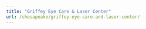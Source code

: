 ```yaml
---
title: "Griffey Eye Care & Laser Center"
url: /chesapeake/griffey-eye-care-and-laser-center/
---
```

